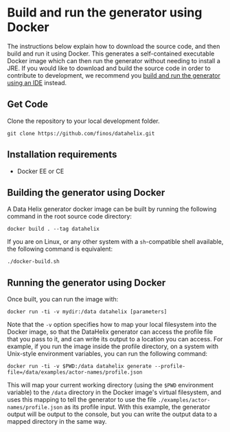 # Build and run the generator using Docker

The instructions below explain how to download the source code, and then build and run it using Docker.  This generates a self-contained executable Docker image which can then run the generator without needing to install a JRE.  If you would like to download and build the source code in order to contribute to development, we recommend you [build and run the generator using an IDE](../user/gettingStarted/BuildAndRun.md) instead.

## Get Code

Clone the repository to your local development folder.

```
git clone https://github.com/finos/datahelix.git
```

## Installation requirements

* Docker EE or CE

## Building the generator using Docker

A Data Helix generator docker image can be built by running the following command in the root source code directory:

```
docker build . --tag datahelix
```

If you are on Linux, or any other system with a `sh`-compatible shell available, the following command is equivalent:

```
./docker-build.sh
```

## Running the generator using Docker

Once built, you can run the image with:

```
docker run -ti -v mydir:/data datahelix [parameters]
```

Note that the `-v` option specifies how to map your local filesystem into the Docker image, so that the DataHelix generator can access the profile file that you pass to it, and can write its output to a location you can access.  For example, if you run the image inside the profile directory, on a system with Unix-style environment variables, you can run the following command:

```
docker run -ti -v $PWD:/data datahelix generate --profile-file=/data/examples/actor-names/profile.json
```

This will map your current working directory (using the `$PWD` environment variable) to the `/data` directory in the Docker image's virtual filesystem, and uses this mapping to tell the generator to use the file `./examples/actor-names/profile.json` as its profile input.  With this example, the generator output will be output to the console, but you can write the output data to a mapped directory in the same way.
